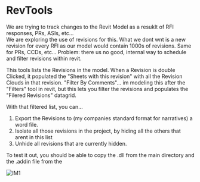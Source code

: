 # RevTools

We are trying to track changes to the Revit Model as a resuklt of RFI responses, PRs, ASIs, etc...  
We are exploring the use of revisions for this.  What we dont wnt is a new revision for every RFI as our model would contain 1000s of revisions.  Same for PRs, CCDs, etc...
Problem: there us no good, internal way to schedule and filter revisions within revit.

This tools lists the Revisions in the model. 
When a Revision is double Clicked, it populated the "Sheets with this revision" with all the Revision Clouds in that revision.
"Filter By Comments"... im modeling this after the "Filters" tool in revit, but this lets you filter the revisions and populates the "Filered Revisions" datagrid.

With that filtered list, you can...
1. Export the Revisions to (my companies standard format for narratives) a word file.
2. Isolate all those revisions in the project, by hiding all the others that arent in this list
3. Unhide all revisions that are currently hidden.

To test it out, you should be able to copy the .dll from the main directory and the .addin file from the 

![IM1](https://github.com/mskin/RevTools/assets/10675562/96867478-fc06-46f3-8825-bbd7b20bc25a)
